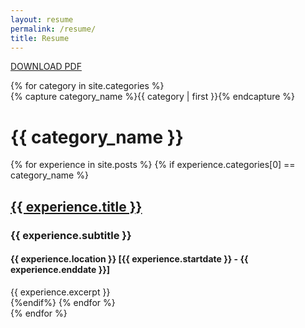 ```yaml
---
layout: resume
permalink: /resume/
title: Resume
---
```

<a href="../_pages/resume/Camille_Fabo_Resume_2022.pdf" class="button alt" download>DOWNLOAD PDF</a>

<div class="resume">
  {% for category in site.categories %}
    <div class="archive-group">
      {% capture category_name %}{{ category | first }}{% endcapture %}
      <div id="#{{ category_name | slugize }}"></div>
      <h1 class="page">{{ category_name }}</h1>
      <a name="{{ category_name | slugize }}"></a>
        {% for experience in site.posts %}
          {% if experience.categories[0] == category_name %}
            <article class="resume">
                <a href="{{ site.baseurl }}{{ post.url }}">
                  <h2>{{ experience.title }}</h2>
                </a>
                <h3>{{ experience.subtitle }}</h3>
                <h4>{{ experience.location }} [{{ experience.startdate }} - {{ experience.enddate }}]</h4>
                <div>{{ experience.excerpt }}</div>
            </article>
          {%endif%}
        {% endfor %}
    </div>
  {% endfor %}
</div>
